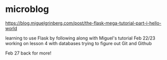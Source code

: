 # microblog
https://blog.miguelgrinberg.com/post/the-flask-mega-tutorial-part-i-hello-world

learning to use Flask by following along with Miguel's tutorial
Feb 22/23 working on lesson 4 with databases
trying to figure out Git and Github

Feb 27 back for more!

